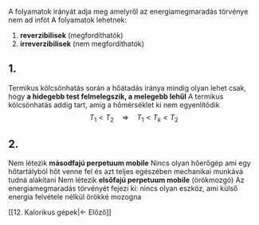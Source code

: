 A folyamatok irányát adja meg amelyről az energiamegmaradás törvénye nem ad infót
A folyamatok lehetnek:
1. **reverzibilisek** (megfordíthatók)
2. **irreverzibilisek** (nem megfordíthatók)

## 1.
Termikus kölcsönhatás során a hőátadás iránya mindig olyan lehet csak, hogy **a hidegebb test felmelegszik, a melegebb lehűl**
A termikus kölcsönhatás addig tart, amíg a hőmérséklet ki nem egyenlítődik
$$
T_1 < T_2 \quad \Rightarrow \quad T_1 < T_k < T_2
$$

## 2.
Nem létezik **másodfajú perpetuum mobile**
Nincs olyan hőerőgép ami egy hőtartályból hőt venne fel és azt teljes egészében mechanikai munkává tudná alakítani
Nem létezik **elsőfajú perpetuum mobile** (örökmozgó)
Az energiamegmaradás törvényét fejezi ki: nincs olyan eszköz, ami külső energia felvétele nélkül örökké mozogna


[[12. Kalorikus gépek|← Előző]]